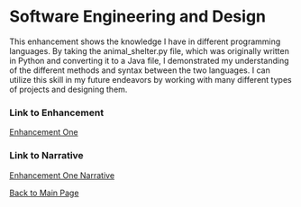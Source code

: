 # Software Engineering and Design
This enhancement shows the knowledge I have in different programming languages. By taking the animal_shelter.py file, which was originally written in Python and converting it to a Java file, I demonstrated my understanding of the different methods and syntax between the two languages. I can utilize this skill in my future endeavors by working with many different types of projects and designing them. 

### Link to Enhancement
[Enhancement One]()

### Link to Narrative
[Enhancement One Narrative]()


[Back to Main Page](https://github.com/madisynk/madisynk.github.io/blob/main/index.md)
